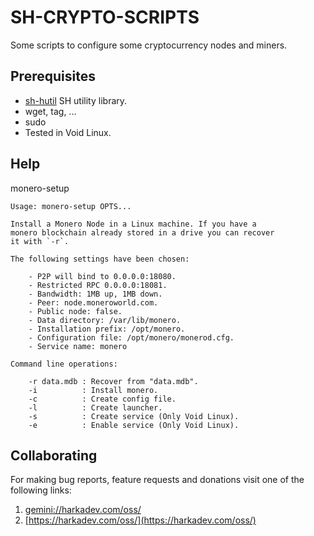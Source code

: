 # SH-CRYPTO-SCRIPTS

Some scripts to configure some cryptocurrency nodes and miners.

## Prerequisites

- [sh-hutil](https://github.com/harkaitz/sh-hutil) SH utility library.
- wget, tag, ...
- sudo
- Tested in Void Linux.

## Help

monero-setup

    Usage: monero-setup OPTS...
    
    Install a Monero Node in a Linux machine. If you have a
    monero blockchain already stored in a drive you can recover
    it with `-r`.
    
    The following settings have been chosen:
    
        - P2P will bind to 0.0.0.0:18080. 
        - Restricted RPC 0.0.0.0:18081.
        - Bandwidth: 1MB up, 1MB down.
        - Peer: node.moneroworld.com.
        - Public node: false.
        - Data directory: /var/lib/monero.
        - Installation prefix: /opt/monero.
        - Configuration file: /opt/monero/monerod.cfg.
        - Service name: monero
    
    Command line operations:
    
        -r data.mdb : Recover from "data.mdb".
        -i          : Install monero.
        -c          : Create config file.
        -l          : Create launcher.
        -s          : Create service (Only Void Linux).
        -e          : Enable service (Only Void Linux).

## Collaborating

For making bug reports, feature requests and donations visit
one of the following links:

1. [gemini://harkadev.com/oss/](gemini://harkadev.com/oss/)
2. [https://harkadev.com/oss/](https://harkadev.com/oss/)

